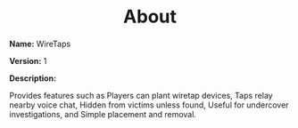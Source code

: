 <h1 style="text-align:center; font-size:2rem; font-weight:bold;">About</h1>

**Name:**
WireTaps

**Version:**
1

**Description:**

Provides features such as Players can plant wiretap devices, Taps relay nearby voice chat, Hidden from victims unless found, Useful for undercover investigations, and Simple placement and removal.

